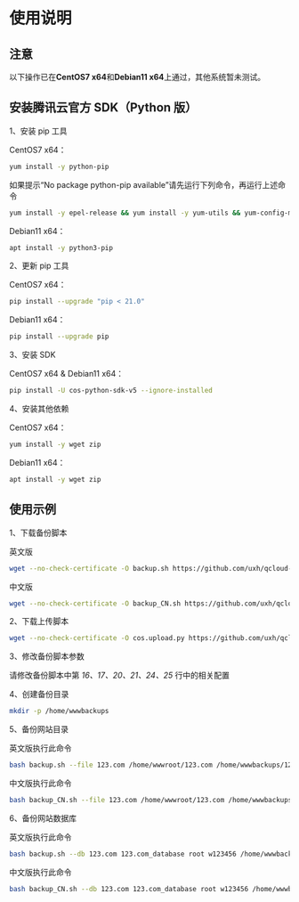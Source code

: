 # 使用说明

## 注意

以下操作已在**CentOS7 x64**和**Debian11 x64**上通过，其他系统暂未测试。

## 安装腾讯云官方 SDK（Python 版）

1、安装 pip 工具

CentOS7 x64：

```bash
yum install -y python-pip
```

如果提示“No package python-pip available”请先运行下列命令，再运行上述命令

```bash
yum install -y epel-release && yum install -y yum-utils && yum-config-manager --enable epel
```

Debian11 x64：

```bash
apt install -y python3-pip
```

2、更新 pip 工具

CentOS7 x64：

```bash
pip install --upgrade "pip < 21.0"
```

Debian11 x64：

```bash
pip install --upgrade pip
```

3、安装 SDK

CentOS7 x64 & Debian11 x64：

```bash
pip install -U cos-python-sdk-v5 --ignore-installed
```

4、安装其他依赖

CentOS7 x64：

```bash
yum install -y wget zip
```

Debian11 x64：
```bash
apt install -y wget zip
```

## 使用示例

1、下载备份脚本

英文版

```bash
wget --no-check-certificate -O backup.sh https://github.com/uxh/qcloud-cos-autobackup/raw/master/backup.sh
```

中文版

```bash
wget --no-check-certificate -O backup_CN.sh https://github.com/uxh/qcloud-cos-autobackup/raw/master/backup_CN.sh
```

2、下载上传脚本

```bash
wget --no-check-certificate -O cos.upload.py https://github.com/uxh/qcloud-cos-autobackup/raw/master/cos.upload.py
```

3、修改备份脚本参数

请修改备份脚本中第 *16、17、20、21、24、25* 行中的相关配置

4、创建备份目录

```bash
mkdir -p /home/wwwbackups
```

5、备份网站目录

英文版执行此命令

```bash
bash backup.sh --file 123.com /home/wwwroot/123.com /home/wwwbackups/123.com
```

中文版执行此命令

```bash
bash backup_CN.sh --file 123.com /home/wwwroot/123.com /home/wwwbackups/123.com
```

6、备份网站数据库

英文版执行此命令

```bash
bash backup.sh --db 123.com 123.com_database root w123456 /home/wwwbackups/123.com
```

中文版执行此命令

```bash
bash backup_CN.sh --db 123.com 123.com_database root w123456 /home/wwwbackups/123.com
```
